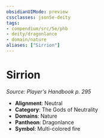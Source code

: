 ```yaml
---
obsidianUIMode: preview
cssclasses: json5e-deity
tags:
- compendium/src/5e/phb
- deity/dragonlance
- domain/nature
aliases: ["Sirrion"]
---
```

# Sirrion
*Source: Player's Handbook p. 295* 

- **Alignment**: Neutral
- **Category**: The Gods of Neutrality
- **Domains**: Nature
- **Pantheon**: Dragonlance
- **Symbol**: Multi-colored fire